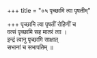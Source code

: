 +++
title = "०५ पृच्छामि त्वा पृषतीम्"

+++
पृच्छामि त्वा पृषतीं रोहिणीं च  
वत्सं पृच्छामि सह मातरं त्वा ।  
इन्द्रं त्वानु पृच्छामि साक्षात्  
सभानां च सभापतिम् ॥